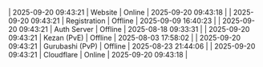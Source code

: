| 2025-09-20 09:43:21 | Website | Online | 2025-09-20 09:43:18 |
| 2025-09-20 09:43:21 | Registration | Offline | 2025-09-09 16:40:23 |
| 2025-09-20 09:43:21 | Auth Server | Offline | 2025-08-18 09:33:31 |
| 2025-09-20 09:43:21 | Kezan (PvE) | Offline | 2025-08-03 17:58:02 |
| 2025-09-20 09:43:21 | Gurubashi (PvP) | Offline | 2025-08-23 21:44:06 |
| 2025-09-20 09:43:21 | Cloudflare | Online | 2025-09-20 09:43:18 |
